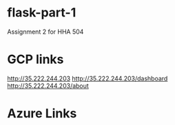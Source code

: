 # flask-part-1
Assignment 2 for HHA 504
# GCP links
http://35.222.244.203
http://35.222.244.203/dashboard
http://35.222.244.203/about
# Azure Links
